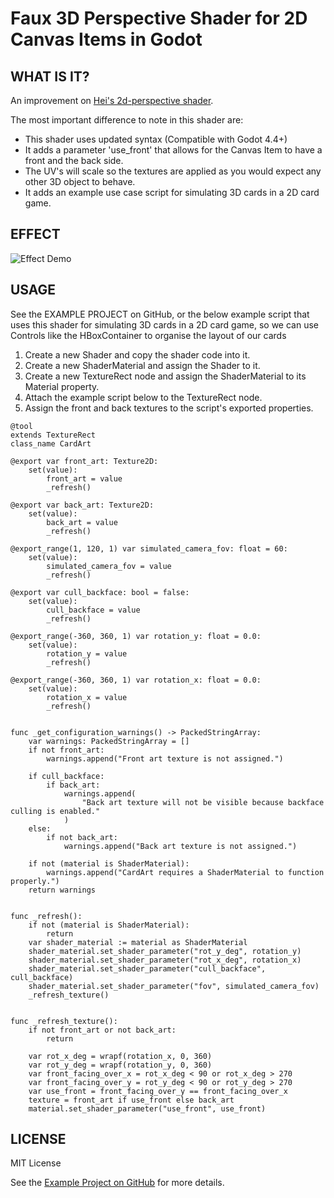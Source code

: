 # Faux 3D Perspective Shader for 2D Canvas Items in Godot

## WHAT IS IT?
An improvement on [Hei's 2d-perspective shader](https://godotshaders.com/shader/2d-perspective/).

The most important difference to note in this shader are:
- This shader uses updated syntax (Compatible with Godot 4.4+)
- It adds a parameter 'use_front' that allows for the Canvas Item to have a front and the back side. 
- The UV's will scale so the textures are applied as you would expect any other 3D object to behave.
- It adds an example use case script for simulating 3D cards in a 2D card game.

## EFFECT

![Effect Demo](./github-assets/example_effect.gif)

## USAGE

See the EXAMPLE PROJECT on GitHub, or the below example script that uses this shader for simulating 3D cards in a 2D card game, so we can use Controls like the HBoxContainer to organise the layout of our cards

1. Create a new Shader and copy the shader code into it.
2. Create a new ShaderMaterial and assign the Shader to it.
3. Create a new TextureRect node and assign the ShaderMaterial to its Material property.
4. Attach the example script below to the TextureRect node.
5. Assign the front and back textures to the script's exported properties.

```
@tool
extends TextureRect
class_name CardArt

@export var front_art: Texture2D:
    set(value):
        front_art = value
        _refresh()

@export var back_art: Texture2D:
    set(value):
        back_art = value
        _refresh()

@export_range(1, 120, 1) var simulated_camera_fov: float = 60:
    set(value):
        simulated_camera_fov = value
        _refresh()

@export var cull_backface: bool = false:
    set(value):
        cull_backface = value
        _refresh()

@export_range(-360, 360, 1) var rotation_y: float = 0.0:
    set(value):
        rotation_y = value
        _refresh()

@export_range(-360, 360, 1) var rotation_x: float = 0.0:
    set(value):
        rotation_x = value
        _refresh()


func _get_configuration_warnings() -> PackedStringArray:
    var warnings: PackedStringArray = []
    if not front_art:
        warnings.append("Front art texture is not assigned.")

    if cull_backface:
        if back_art:
            warnings.append(
                "Back art texture will not be visible because backface culling is enabled."
            )
    else:
        if not back_art:
            warnings.append("Back art texture is not assigned.")

    if not (material is ShaderMaterial):
        warnings.append("CardArt requires a ShaderMaterial to function properly.")
    return warnings


func _refresh():
    if not (material is ShaderMaterial):
        return
    var shader_material := material as ShaderMaterial
    shader_material.set_shader_parameter("rot_y_deg", rotation_y)
    shader_material.set_shader_parameter("rot_x_deg", rotation_x)
    shader_material.set_shader_parameter("cull_backface", cull_backface)
    shader_material.set_shader_parameter("fov", simulated_camera_fov)
    _refresh_texture()


func _refresh_texture():
    if not front_art or not back_art:
        return

    var rot_x_deg = wrapf(rotation_x, 0, 360)
    var rot_y_deg = wrapf(rotation_y, 0, 360)
    var front_facing_over_x = rot_x_deg < 90 or rot_x_deg > 270
    var front_facing_over_y = rot_y_deg < 90 or rot_y_deg > 270
    var use_front = front_facing_over_y == front_facing_over_x
    texture = front_art if use_front else back_art
    material.set_shader_parameter("use_front", use_front)
```

## LICENSE

MIT License

See the [Example Project on GitHub](https://github.com/codevogel/faux-3d-perspective-shader) for more details.
